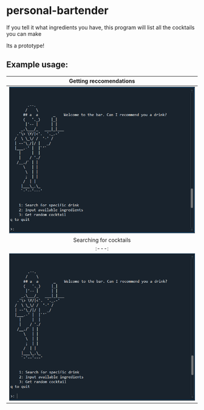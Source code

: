 # personal-bartender
If you tell it what ingredients you have, this program will list all the cocktails you can make

Its a prototype!

Example usage:
----

| Getting reccomendations | 
|:---:|
|![protoype run](demo_cocktails_recc.gif) |
|Searching for cocktails |
|:---:|
|![prototype run](demo_cocktails_search.gif)|
